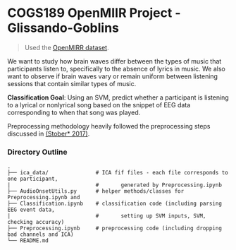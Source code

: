 COGS189 OpenMIIR Project - Glissando-Goblins
============================
> Used the [OpenMIRR dataset](https://github.com/sstober/openmiir).

We want to study how brain waves differ between the types of music that participants listen to, specifically to the absence of lyrics in music. We also want to observe if brain waves vary or remain uniform between listening sessions that contain similar types of music. 

__Classification Goal__: Using an SVM, predict whether a participant is listening to a lyrical or nonlyrical song based on the snippet of EEG data corresponding to when that song was played.

Preprocessing methodology heavily followed the preprocessing steps discussed in [(Stober* 2017)](https://www.frontiersin.org/articles/10.3389/fpsyg.2017.01255/full).

### Directory Outline

    .
    ├── ica_data/               # ICA fif files - each file corresponds to one participant, 
    |                           #       generated by Preprocessing.ipynb
    ├── AudioOnsetUtils.py      # helper methods/classes for Preprocessing.ipynb and 
    ├── Classification.ipynb    # classification code (including parsing EEG event data, 
    |                           #       setting up SVM inputs, SVM, checking accuracy)
    ├── Preprocessing.ipynb     # preprocessing code (including dropping bad channels and ICA)
    └── README.md
